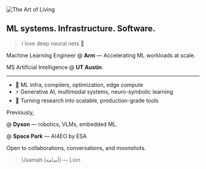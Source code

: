![The Art of Living](https://github.com/user-attachments/assets/b429b83f-680b-4ef4-a875-94f966a7c882)

## ML systems. Infrastructure. Software.

> I love deep neural nets 🧠

Machine Learning Engineer @ **Arm** — Accelerating ML workloads at scale.  

MS Artificial Intelligence @ **UT Austin**.


---

- 🧠 ML infra, compilers, optimization, edge compute
- ⚡ Generative AI, multimodal systems, neuro-symbolic learning
- 🔧 Turning research into scalable, production-grade tools

Previously,

@ **Dyson** — robotics, VLMs, embedded ML.  

@ **Space Park** — AI4EO by ESA


Open to collaborations, conversations, and moonshots.

> Usamah (أسامة) — Lion
